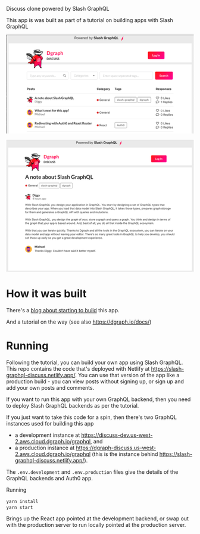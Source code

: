 Discuss clone powered by Slash GraphQL

This app is was built as part of a tutorial on building apps with Slash GraphQL

![App Screenshot](./discuss-app-screenshot.png)

![App Screenshot](./discuss-app-post-screenshot.png)

# How it was built

There's a [blog about starting to build](https://dgraph.io/blog/post/slash-graphql-app-setup/) this app.

And a tutorial on the way (see also https://dgraph.io/docs/)

# Running 

Following the tutorial, you can build your own app using Slash GraphQL.  This repo contains the code that's deployed with Netlify at https://slash-graphql-discuss.netlify.app/.  You can use that version of the app like a production build - you can view posts without signing up, or sign up and add your own posts and comments. 

If you want to run this app with your own GraphQL backend, then you need to deploy Slash GraphQL backends as per the tutorial.

If you just want to take this code for a spin, then there's two GraphQL instances used for building this app

* a development instance at https://discuss-dev.us-west-2.aws.cloud.dgraph.io/graphql, and
* a production instance at https://dgraph-discuss.us-west-2.aws.cloud.dgraph.io/graphql (this is the instance behind https://slash-graphql-discuss.netlify.app/).

The `.env.development` and `.env.production` files give the details of the GraphQL backends and Auth0 app.

Running

```
yarn install
yarn start
```

Brings up the React app pointed at the development backend, or swap out with the production server to run locally pointed at the production server.
